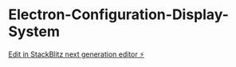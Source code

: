 # Electron-Configuration-Display-System

[Edit in StackBlitz next generation editor ⚡️](https://stackblitz.com/~/github.com/arunsoman/Electron-Configuration-Display-System)